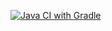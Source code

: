 [![Java CI with Gradle](https://github.com/Novadiss/Auto.FivethLessonPartTwo/actions/workflows/gradle.yml/badge.svg)](https://github.com/Novadiss/Auto.FivethLessonPartTwo/actions/workflows/gradle.yml)
